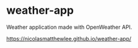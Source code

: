 # weather-app

Weather application made with OpenWeather API.

https://nicolasmatthewlee.github.io/weather-app/
